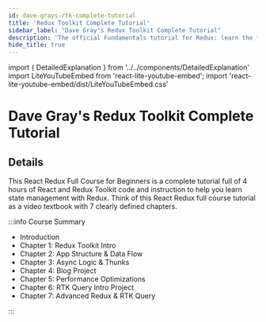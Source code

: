 ```yaml
---
id: dave-grays-rtk-complete-tutorial
title: 'Redux Toolkit Complete Tutorial'
sidebar_label: "Dave Gray's Redux Toolkit Complete Tutorial"
description: 'The official Fundamentals tutorial for Redux: learn the fundamentals of using Redux'
hide_title: true
---
```


import { DetailedExplanation } from '../../components/DetailedExplanation'
import LiteYouTubeEmbed from 'react-lite-youtube-embed';
import 'react-lite-youtube-embed/dist/LiteYouTubeEmbed.css'

# Dave Gray's Redux Toolkit Complete Tutorial

<LiteYouTubeEmbed
    id="NqzdVN2tyvQ"
    title="React Redux Full Course for Beginners | Redux Toolkit Complete Tutorial"
/>

## Details

This React Redux Full Course for Beginners is a complete tutorial full of 4 hours of React and Redux Toolkit code and instruction to help you learn state management with Redux. Think of this React Redux full course tutorial as a video textbook with 7 clearly defined chapters.

:::info Course Summary

- Introduction
- Chapter 1: Redux Toolkit Intro
- Chapter 2: App Structure & Data Flow
- Chapter 3: Async Logic & Thunks
- Chapter 4: Blog Project
- Chapter 5: Performance Optimizations
- Chapter 6: RTK Query Intro Project
- Chapter 7: Advanced Redux & RTK Query

:::
